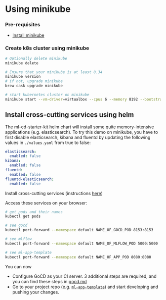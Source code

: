 # Using minikube

### Pre-requisites
- [Install minikube](https://kubernetes.io/docs/tasks/tools/install-minikube/)

### Create k8s cluster using minikube

```sh
# Optionally delete minikube
minikube delete

# Ensure that your minikube is at least 0.34
minikube version
# if not, upgrade minikube
brew cask upgrade minikube

# start kubernetes cluster on minikube
minikube start --vm-driver=virtualbox --cpus 6 --memory 8192 --bootstrapper=kubeadm --extra-config=apiserver.authorization-mode=RBAC
```

## Install cross-cutting services using helm

The ml-cd-starter-kit helm chart will install some quite memory-intensive applications (e.g. elasticsearch). To try this demo on minikube, you have to first disable elasticsearch, kibana and fluentd by updating the following values in `./values.yaml` from true to false:

```yaml
elasticsearch:
  enabled: false
kibana:
  enabled: false
fluentd:
  enabled: false
fluentd-elasticsearch:
  enabled: false
```

Install cross-cutting services (instructions [here](../README.md#install-cross-cutting-services-using-helm))

Access these services on your browser:

```sh
# get pods and their names
kubectl get pods

# see gocd
kubectl port-forward --namespace default NAME_OF_GOCD_POD 8153:8153

# see mlflow
kubectl port-forward --namespace default NAME_OF_MLFLOW_POD 5000:5000 

# see ml-app-template
kubectl port-forward --namespace default NAME_OF_APP_POD 8080:8080
```

You can now
- Configure GoCD as your CI server. 3 additional steps are required, and you can find these steps in [gocd.md](./gocd.md)
- Go to your project repo (e.g. [`ml-app-template`](https://github.com/ThoughtWorksInc/ml-app-template)) and start developing and pushing your changes.
